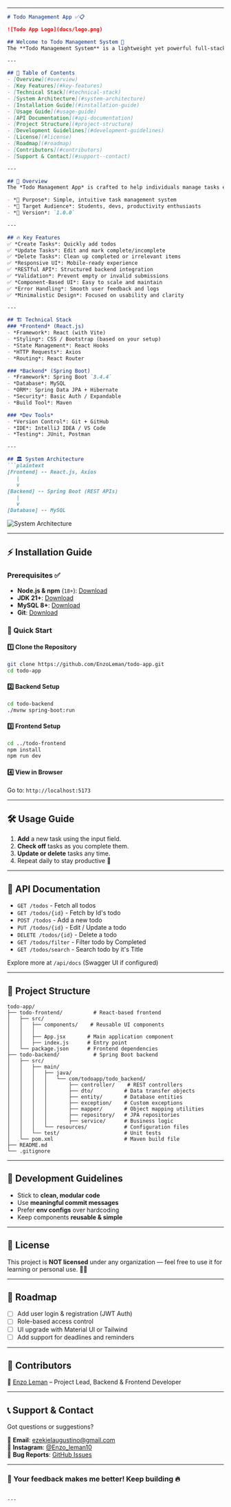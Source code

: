 
---

```markdown
# Todo Management App ✅📋

![Todo App Logo](docs/logo.png)

## Welcome to Todo Management System 🎉
The **Todo Management System** is a lightweight yet powerful full-stack application designed to keep your tasks organized, efficient, and easily manageable. With a modern **React.js** frontend and a robust **Spring Boot** backend, this app delivers simplicity, speed, and scalability for everyday productivity.

---

## 📌 Table of Contents
- [Overview](#overview)
- [Key Features](#key-features)
- [Technical Stack](#technical-stack)
- [System Architecture](#system-architecture)
- [Installation Guide](#installation-guide)
- [Usage Guide](#usage-guide)
- [API Documentation](#api-documentation)
- [Project Structure](#project-structure)
- [Development Guidelines](#development-guidelines)
- [License](#license)
- [Roadmap](#roadmap)
- [Contributors](#contributors)
- [Support & Contact](#support--contact)

---

## 🌟 Overview
The *Todo Management App* is crafted to help individuals manage tasks efficiently using a responsive and scalable tech stack.

- *🎯 Purpose*: Simple, intuitive task management system
- *👥 Target Audience*: Students, devs, productivity enthusiasts
- *🔖 Version*: `1.0.0`

---

## 🔥 Key Features
✅ *Create Tasks*: Quickly add todos  
✅ *Update Tasks*: Edit and mark complete/incomplete  
✅ *Delete Tasks*: Clean up completed or irrelevant items  
✅ *Responsive UI*: Mobile-ready experience  
✅ *RESTful API*: Structured backend integration  
✅ *Validation*: Prevent empty or invalid submissions  
✅ *Component-Based UI*: Easy to scale and maintain  
✅ *Error Handling*: Smooth user feedback and logs  
✅ *Minimalistic Design*: Focused on usability and clarity  

---

## 🏗️ Technical Stack
### *Frontend* (React.js)
- *Framework*: React (with Vite)
- *Styling*: CSS / Bootstrap (based on your setup)
- *State Management*: React Hooks
- *HTTP Requests*: Axios
- *Routing*: React Router

### *Backend* (Spring Boot)
- *Framework*: Spring Boot `3.4.4`
- *Database*: MySQL
- *ORM*: Spring Data JPA + Hibernate
- *Security*: Basic Auth / Expandable
- *Build Tool*: Maven

### *Dev Tools*
- *Version Control*: Git + GitHub
- *IDE*: IntelliJ IDEA / VS Code
- *Testing*: JUnit, Postman

---

## 🏛 System Architecture
```plaintext
[Frontend] -- React.js, Axios
   |
   v
[Backend] -- Spring Boot (REST APIs)
   |
   v
[Database] -- MySQL
```

![System Architecture](docs/system_architecture.png)

---

## ⚡ Installation Guide
### Prerequisites ✅
- **Node.js & npm** (`18+`): [Download](https://nodejs.org/)
- **JDK 21+**: [Download](https://www.oracle.com/java/technologies/javase/jdk21-archive-downloads.html)
- **MySQL 8+**: [Download](https://www.mysql.com/)
- **Git**: [Download](https://git-scm.com/)

### 🚀 Quick Start

#### 1️⃣ Clone the Repository
```bash
git clone https://github.com/EnzoLeman/todo-app.git
cd todo-app
```

#### 2️⃣ Backend Setup
```bash
cd todo-backend
./mvnw spring-boot:run
```

#### 3️⃣ Frontend Setup
```bash
cd ../todo-frontend
npm install
npm run dev
```

#### 4️⃣ View in Browser
Go to: `http://localhost:5173`

---

## 🛠 Usage Guide
1. **Add** a new task using the input field.
2. **Check off** tasks as you complete them.
3. **Update or delete** tasks any time.
4. Repeat daily to stay productive 💪

---

## 📑 API Documentation
- `GET /todos` - Fetch all todos
- `GET /todos/{id}` - Fetch by Id's todo  
- `POST /todos` - Add a new todo  
- `PUT /todos/{id}` - Edit / Update a todo  
- `DELETE /todos/{id}` - Delete a todo
- `GET /todos/filter` - Filter todo by Completed
- `GET /todos/search` - Search todo by it's Title   

Explore more at `/api/docs` (Swagger UI if configured)

---

## 📂 Project Structure
```plaintext
todo-app/
├── todo-frontend/          # React-based frontend
│   ├── src/
│   │   ├── components/    # Reusable UI components
│   │   │
│   │   ├── App.jsx       # Main application component
│   │   ├── index.js      # Entry point
│   └── package.json      # Frontend dependencies
├── todo-backend/           # Spring Boot backend
│   ├── src/
│   │   ├── main/
│   │   │   ├── java/
│   │   │   │   └── com/todoapp/todo_backend/
│   │   │   │       ├── controller/    # REST controllers
│   │   │   │       ├── dto/          # Data transfer objects
│   │   │   │       ├── entity/       # Database entities
│   │   │   │       ├── exception/    # Custom exceptions
│   │   │   │       ├── mapper/       # Object mapping utilities
│   │   │   │       ├── repository/   # JPA repositories
│   │   │   │       ├── service/      # Business logic
│   │   │   └── resources/            # Configuration files
│   │   └── test/                     # Unit tests
│   └── pom.xml                       # Maven build file
├── README.md
└── .gitignore
```

---

## 🔧 Development Guidelines
- Stick to **clean, modular code**
- Use **meaningful commit messages**
- Prefer **env configs** over hardcoding
- Keep components **reusable & simple**

---

## 📝 License
This project is **NOT licensed** under any organization — feel free to use it for learning or personal use. 🚫📜

---

## 🚀 Roadmap
- [ ] Add user login & registration (JWT Auth)  
- [ ] Role-based access control  
- [ ] UI upgrade with Material UI or Tailwind  
- [ ] Add support for deadlines and reminders  

---

## 🤝 Contributors
🔹 [Enzo Leman](https://github.com/EnzoLeman) – Project Lead, Backend & Frontend Developer

---

## 📞 Support & Contact
Got questions or suggestions?

📧 **Email**: ezekielaugustino@gmail.com  
📸 **Instagram**: [@Enzo_leman10](https://www.instagram.com/enzo_leman10/)  
🐛 **Bug Reports**: [GitHub Issues](https://github.com/EnzoLeman/ems-project/issues)

---

### 🚀 Your feedback makes me better! Keep building 🔥
```

---

